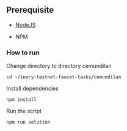 ## Prerequisite

- [NodeJS](https://nodejs.org/en/)

- NPM



### How to run

Change directory to directory cemundilan

```shell
cd ~/inery-testnet-faucet-tasks/cemundilan
```


Install dependencies

```shell
npm install
```



Run the script

```
npm run solution
```
